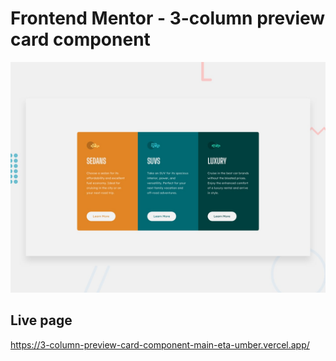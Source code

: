 # Frontend Mentor - 3-column preview card component

![Design preview for the 3-column preview card component coding challenge](./design/desktop-preview.jpg)

## Live page
https://3-column-preview-card-component-main-eta-umber.vercel.app/
